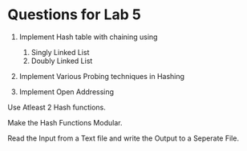# Questions for Lab 5

1. Implement Hash table with chaining using 
    1. Singly Linked List
    2. Doubly Linked List

2. Implement Various Probing techniques in Hashing

3. Implement Open Addressing

Use Atleast 2 Hash functions.

Make the Hash Functions Modular.

Read the Input from a Text file and write the Output to a 
Seperate File.